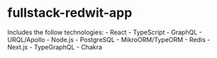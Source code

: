 # fullstack-redwit-app
Includes the follow technologies:  - React - TypeScript - GraphQL - URQL/Apollo - Node.js - PostgreSQL - MikroORM/TypeORM - Redis - Next.js - TypeGraphQL - Chakra
